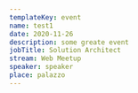```yaml
---
templateKey: event
name: test1
date: 2020-11-26
description: some greate event
jobTitle: Solution Architect
stream: Web Meetup
speaker: speaker 
place: palazzo
---
```


